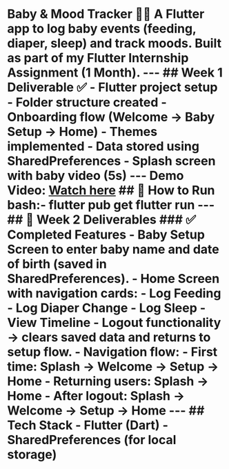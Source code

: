 # Baby & Mood Tracker 👶🍼 A Flutter app to log baby events (feeding, diaper, sleep) and track moods. Built as part of my **Flutter Internship Assignment (1 Month)**. --- ## Week 1 Deliverable ✅ - Flutter project setup - Folder structure created - Onboarding flow (Welcome → Baby Setup → Home) - Themes implemented - Data stored using SharedPreferences - Splash screen with baby video (5s) --- Demo Video: [Watch here](https://drive.google.com/file/d/1Fd8J4npQOwGCBCC2q6dfE8SEicsEpZNQ/view?usp=drivesdk) ## 🚀 How to Run bash:- flutter pub get flutter run --- ## 🚀 Week 2 Deliverables ### ✅ Completed Features - **Baby Setup Screen** to enter baby name and date of birth (saved in SharedPreferences). - **Home Screen** with navigation cards: - Log Feeding - Log Diaper Change - Log Sleep - View Timeline - **Logout functionality** → clears saved data and returns to setup flow. - **Navigation flow**: - First time: Splash → Welcome → Setup → Home - Returning users: Splash → Home - After logout: Splash → Welcome → Setup → Home --- ## Tech Stack - **Flutter** (Dart) - **SharedPreferences** (for local storage)

